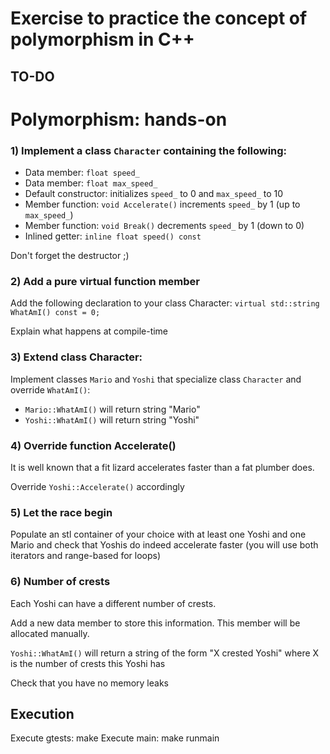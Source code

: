# Exercise to practice the concept of polymorphism in C++

## TO-DO

Polymorphism: hands-on
======================

### 1) Implement a class ``Character`` containing the following:
* Data member: ``float speed_``
* Data member: ``float max_speed_``
* Default constructor: initializes ``speed_`` to 0 and ``max_speed_`` to 10
* Member function: ``void Accelerate()`` increments ``speed_`` by 1 (up to ``max_speed_``)
* Member function: ``void Break()`` decrements ``speed_`` by 1 (down to 0)
* Inlined getter: ``inline float speed() const``

Don't forget the destructor ;)

### 2) Add a pure virtual function member
Add the following declaration to your class Character:
``virtual std::string WhatAmI() const = 0;``

Explain what happens at compile-time

### 3) Extend class Character: 
Implement classes ``Mario`` and ``Yoshi`` that specialize class ``Character`` and override ``WhatAmI()``:
* ``Mario::WhatAmI()`` will return string "Mario"
* ``Yoshi::WhatAmI()`` will return string "Yoshi"

### 4) Override function Accelerate()
It is well known that a fit lizard accelerates faster than a fat plumber does.

Override ``Yoshi::Accelerate()`` accordingly

### 5) Let the race begin
Populate an stl container of your choice with at least one Yoshi and one Mario and check that Yoshis do indeed accelerate faster (you will use both iterators and range-based for loops)

### 6) Number of crests
Each Yoshi can have a different number of crests.

Add a new data member to store this information. This member will be allocated manually.

``Yoshi::WhatAmI()`` will return a string of the form "X crested Yoshi" where X is the number of crests this Yoshi has

Check that you have no memory leaks


## Execution

Execute gtests: make
Execute main: make runmain
